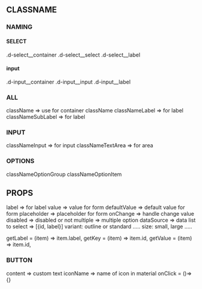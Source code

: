 ## CLASSNAME

### NAMING 
#### SELECT
.d-select__container
.d-select__select
.d-select__label

#### input
.d-input__container
.d-input__input
.d-input__label

### ALL

className => use for container className
classNameLabel => for label
classNameSubLabel => for label

### INPUT

classNameInput => for input
classNameTextArea => for area

### OPTIONS

classNameOptionGroup
classNameOptionItem

## PROPS

label => for label
value => value for form
defaultValue => default value for form
placeholder => placeholder for form
onChange => handle change value
disabled => disabled or not
multiple => multiple option
dataSource => data list to select => [{id, label}]
variant: outline or standard .....
size: small, large .....

getLabel = (item) => item.label,
getKey = (item) => item.id,
getValue = (item) => item.id,

### BUTTON

content => custom text
iconName => name of icon in material
onClick = ()=> {}

